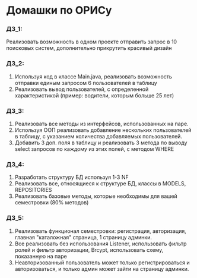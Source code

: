 # Домашки по ОРИСу

### ДЗ_1:
Реализовать возможность в одном проекте отправить запрос в 10 поисковых систем, дополнительно прикрутить красивый дизайн

### ДЗ_2:
1) Используя код в классе Main.java, реализовать возможность отправки единым запросом 6 пользователей в таблицу
2) Реализовать вывод пользователей, с определенной характеристикой (пример: водители, которым больше 25 лет)

### ДЗ_3:
1) Реализовать все методы из интерфейсов, использованных на паре.
2) Используя ООП реализовать добавление нескольких пользователей в таблицу, с указанием количества добавляемых пользователей.
3) Добавить 3 доп. поля в таблицу и реализовать 3 метода по выводу select запросов по каждому из этих полей, с методом WHERE

### ДЗ_4:
1) Разработать структуру БД используя 1-3 NF
2) Реализовать все, относящиеся к структуре БД, классы в MODELS, REPOSITORIES
3) Реализовать базовые методы, которые необходимы для вашей семестровки (80% методов)

### ДЗ_5:
1) Реализовать функционал семестровки:
регистрация, авторизация, главная "каталожная" страница, 1 страницу админки.
2) Все реализовать без использования Listener, использовать фильтр ролей и фильтр авторизации, Brcypt, использовать схему, показанную на паре
3) Неавторизованный пользователь может только регистрироваться и авторизоваться, и только админ может зайти на страницу админки.
